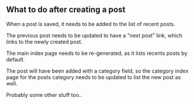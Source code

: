 ## What to do after creating a post

When a post is saved, it needs to be added to the list of recent posts.

The previous post needs to be updated to have a "next post" link, which links to the newly created post.

The main index page needs to be re-generated, as it lists recents posts by default.

The post will have been added with a category field, so the category index page for the posts category needs to be updated to list the new post as well.

Probably some other stuff too..
